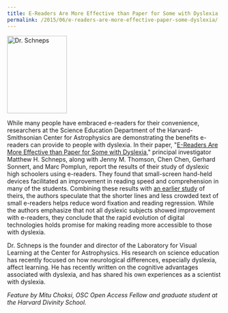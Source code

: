 ```yaml
---
title: E-Readers Are More Effective than Paper for Some with Dyslexia
permalink: /2015/06/e-readers-are-more-effective-paper-some-dyslexia/
---
```

<img src="{{site.baseurl}}/assets/img/DrSchneps-portrait%20cropped%202.jpeg" alt="Dr. Schneps" title="Dr. Schneps" class="floatright" height="181" width="140">

While many people have embraced e-readers for their convenience, researchers at the Science Education Department of the Harvard-Smithsonian Center for Astrophysics are demonstrating the benefits e-readers can provide to people with dyslexia. In their paper, "[E-Readers Are More Effective than Paper for Some with Dyslexia](http://dash.harvard.edu/handle/1/11877034)," principal investigator Matthew H. Schneps, along with Jenny M. Thomson, Chen Chen, Gerhard Sonnert, and Marc Pomplun, report the results of their study of dyslexic high schoolers using e-readers. They found that small-screen hand-held devices facilitated an improvement in reading speed and comprehension in many of the students. Combining these results with [an earlier study](http://dash.harvard.edu/handle/1/11855772) of theirs, the authors speculate that the shorter lines and less crowded text of small e-readers helps reduce word fixation and reading regression. While the authors emphasize that not all dyslexic subjects showed improvement with e-readers, they conclude that the rapid evolution of digital technologies holds promise for making reading more accessible to those with dyslexia.

Dr. Schneps is the founder and director of the Laboratory for Visual Learning at the Center for Astrophysics. His research on science education has recently focused on how neurological differences, especially dyslexia, affect learning. He has recently written on the cognitive advantages associated with dyslexia, and has shared his own experiences as a scientist with dyslexia.

_Feature by Mitu Choksi, OSC Open Access Fellow and graduate student at the Harvard Divinity School._ 
